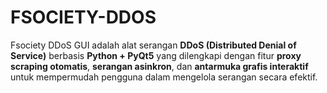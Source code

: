 # FSOCIETY-DDOS
Fsociety DDoS GUI adalah alat serangan **DDoS (Distributed Denial of Service)** berbasis **Python + PyQt5** yang dilengkapi dengan fitur **proxy scraping otomatis**, **serangan asinkron**, dan **antarmuka grafis interaktif** untuk mempermudah pengguna dalam mengelola serangan secara efektif.  
